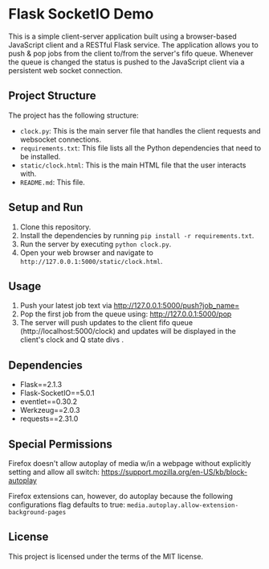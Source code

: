 # Flask SocketIO Demo

This is a simple client-server application built using a browser-based JavaScript client and a RESTful Flask service. The application allows you to push & pop jobs from the client to/from the server's fifo queue. Whenever the queue is changed the status is pushed to the JavaScript client via a persistent web socket connection.

## Project Structure

The project has the following structure:

- `clock.py`: This is the main server file that handles the client requests and websocket connections.
- `requirements.txt`: This file lists all the Python dependencies that need to be installed.
- `static/clock.html`: This is the main HTML file that the user interacts with.
- `README.md`: This file.

## Setup and Run

1. Clone this repository.
2. Install the dependencies by running `pip install -r requirements.txt`.
3. Run the server by executing `python clock.py`.
4. Open your web browser and navigate to `http://127.0.0.1:5000/static/clock.html`.

## Usage

1. Push your latest job text via http://127.0.0.1:5000/push?job_name=
2. Pop the first job from the queue using: http://127.0.0.1:5000/pop
3. The server will push updates to the client fifo queue (http://localhost:5000/clock) and updates will be displayed in the client's clock and Q state divs .

## Dependencies

- Flask==2.1.3
- Flask-SocketIO==5.0.1
- eventlet==0.30.2
- Werkzeug==2.0.3
- requests==2.31.0

## Special Permissions
Firefox doesn't allow autoplay of media w/in a webpage without explicitly setting and allow all switch: https://support.mozilla.org/en-US/kb/block-autoplay

Firefox extensions can, however, do autoplay because the following configurations flag defaults to true: `media.autoplay.allow-extension-background-pages`

## License

This project is licensed under the terms of the MIT license.
